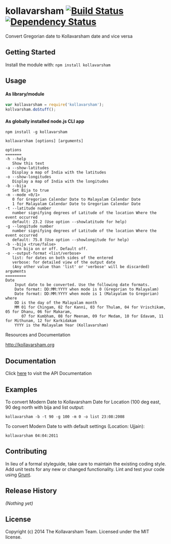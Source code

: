 # kollavarsham [![Build Status](https://secure.travis-ci.org/kollavarsham/kollavarsham-nodejs.png?branch=master)](http://travis-ci.org/kollavarsham/kollavarsham-nodejs)[![Dependency Status](https://gemnasium.com/kollavarsham/kollavarsham-nodejs.png)](https://gemnasium.com/kollavarsham/kollavarsham-nodejs)

Convert Gregorian date to Kollavarsham date and vice versa

## Getting Started
Install the module with: `npm install kollavarsham`

## Usage

#### As library/module

```javascript
var kollavarsham = require('kollavarsham');
kollvarsham.doStuff();
```

#### As globally installed node.js CLI app

```plain
npm install -g kollavarsham

kollavarsham [options] [arguments]

options
=======
-h --help
   Show this text
-a --show-latitudes
   Display a map of India with the latitudes
-o --show-longitudes
   Display a map of India with the longitudes
-b --bija
   Set Bija to true
-m --mode <0/1>
   0 for Gregorian Calendar Date to Malayalam Calendar Date
   1 for Malayalam Calendar Date to Gregorian Calendar Date
-t --latitude number
   number signifying degrees of Latitude of the location Where the event occurred
   default: 23.2 (Use option --showlatitude for help)
-g --longitude number
   number signifying degrees of Latitude of the location Where the event occurred
   default: 75.8 (Use option --showlongitude for help)
-b --bija <true/false>
   Turn bija on or off. Default off.
-o --output-format <list/verbose>
   list: for dates on both sides of the entered
   verbose: for detailed view of the output date
   (Any other value than 'list' or 'verbose' will be discarded)
arguments
=========
Date
    Input date to be converted. Use the following date formats.
    Date format: DD:MM:YYYY when mode is 0 (Gregorian to Malayalam)
    Date format: DD:MM:YYYY when mode is 1 (Malayalam to Gregorian) where
    DD is the day of the Malayalam month
    MM 01 for Chingam, 02 for Kanni, 03 for Thulam, 04 for Vrischikam, 05 for Dhanu, 06 for Makaram,
       07 for Kumbham, 08 for Meenam, 09 for Medam, 10 for Edavam, 11 for Mithunam, 12 for Karkidakam
    YYYY is the Malayalam Year (Kollavarsham)
```

Resources and Documentation

http://kollavarsham.org

## Documentation
Click [here](http://kollavarsham.org/kollavarsham-nodejs) to visit the API Documentation

## Examples
To convert Modern Date to Kollavarsham Date for Location (100 deg east, 90 deg north with bija and list output:

```
kollavarsham -b -t 90 -g 100 -m 0 -o list 23:08:2008
```

To convert Modern Date to with default settings (Location: Ujjain):

```
kollavarsham 04:04:2011
```

## Contributing
In lieu of a formal styleguide, take care to maintain the existing coding style. Add unit tests for any new or changed functionality. Lint and test your code using [Grunt](http://gruntjs.com/).

## Release History
_(Nothing yet)_

## License
Copyright (c) 2014 The Kollavarsham Team. Licensed under the MIT license.
